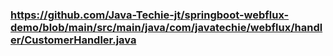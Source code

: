 ### https://github.com/Java-Techie-jt/springboot-webflux-demo/blob/main/src/main/java/com/javatechie/webflux/handler/CustomerHandler.java